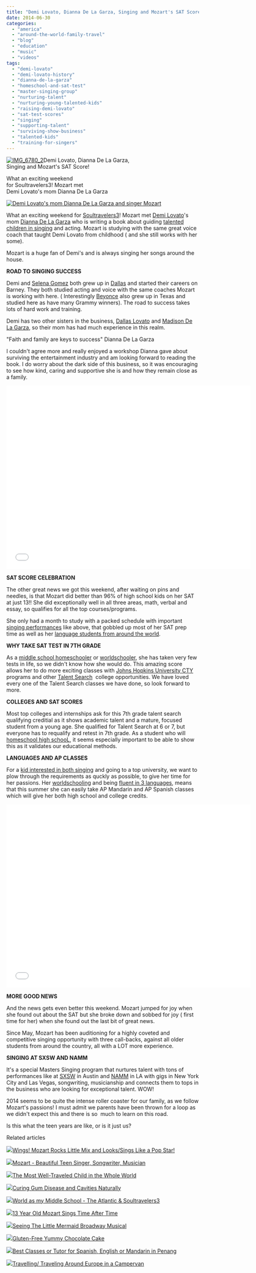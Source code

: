 ```yaml
---
title: "Demi Lovato, Dianna De La Garza, Singing and Mozart's SAT Score!"
date: 2014-06-30
categories: 
  - "america"
  - "around-the-world-family-travel"
  - "blog"
  - "education"
  - "music"
  - "videos"
tags: 
  - "demi-lovato"
  - "demi-lovato-history"
  - "dianna-de-la-garza"
  - "homeschool-and-sat-test"
  - "master-singing-group"
  - "nurturing-talent"
  - "nurturing-young-talented-kids"
  - "raising-demi-lovato"
  - "sat-test-scores"
  - "singing"
  - "supporting-talent"
  - "surviving-show-business"
  - "talented-kids"
  - "training-for-singers"
---
```


[![IMG_6780_2](https://pub-ac94b3f306b24c0dba4238943c97f2e1.r2.dev/6a00e5502a9507883301a73de2a8ff970d.jpg "IMG_6780_2")](https://pub-ac94b3f306b24c0dba4238943c97f2e1.r2.dev/6a00e5502a9507883301a73de2a8ff970d.jpg)Demi Lovato, Dianna De La Garza,  
Singing and Mozart's SAT Score!  
  
What an exciting weekend  
for Soultravelers3! Mozart met  
Demi Lovato's mom Dianna De La Garza

<!--more-->  
[![Demi Lovato's mom Dianna De La Garza and singer Mozart](https://pub-ac94b3f306b24c0dba4238943c97f2e1.r2.dev/6a00e5502a9507883301a3fd282512970b.png "Demi Lovato's mom Dianna De La Garza and singer Mozart")](https://pub-ac94b3f306b24c0dba4238943c97f2e1.r2.dev/6a00e5502a9507883301a3fd282512970b.png)  
  
What an exciting weekend for [Soultravelers3](http://soultravelers3new.local/2014/01/mozart-meeting-soultravelers3-blog-readers-around-the-world.html "soultravelers3 ")! Mozart met [Demi Lovato](http://demilovato.com/ "demi lovato")'s mom [Dianna De La Garza](https://twitter.com/DiannaDeLaGarza "dianna dellagarza") who is writing a book about guiding [talented children in singing](http://soultravelers3new.local/2013/09/tween-is-a-talented-singer-songwriter.html "mozart talented tween singer") and acting. Mozart is studying with the same great voice coach that taught Demi Lovato from childhood ( and she still works with her some).  
  
Mozart is a huge fan of Demi's and is always singing her songs around the house.  
  
**ROAD TO SINGING SUCCESS**  
  
Demi and [Selena Gomez](http://selenagomez.com/ "selena gomez") both grew up in [Dallas](http://soultravelers3new.local/2014/02/dallas-luxury-resort-arriving-to-big-d-in-style.html "DALLAS") and started their careers on Barney. They both studied acting and voice with the same coaches Mozart is working with here. ( Interestingly [Beyonce](http://www.beyonce.com/ "beyonce") also grew up in Texas and studied here as have many Grammy winners). The road to success takes lots of hard work and training.  
  
Demi has two other sisters in the business, [Dallas Lovato](https://twitter.com/dallaslovato "dallas lovato") and [Madison De La Garza](http://en.wikipedia.org/wiki/Madison_De_La_Garza "madison delagarza"), so their mom has had much experience in this realm.  
  
"Faith and family are keys to success" Dianna De La Garza  
  
I couldn't agree more and really enjoyed a workshop Dianna gave about surviving the entertainment industry and am looking forward to reading the book. I do worry about the dark side of this business, so it was encouraging to see how kind, caring and supportive she is and how they remain close as a family.  
  

<iframe allowfullscreen src="//www.youtube.com/embed/oF-lexCmkJs?rel=0" frameborder="0" height="480" width="640"></iframe>

  
  
**SAT SCORE CELEBRATION**  
  
The other great news we got this weekend, after waiting on pins and needles, is that Mozart did better than 96% of high school kids on her SAT at just 13!! She did exceptionally well in all three areas, math, verbal and essay, so qualifies for all the top courses/programs.  
  
She only had a month to study with a packed schedule with important [singing performances](http://soultravelers3new.local/2014/03/mozart-beautiful-teen-singer-songwriter-musician.html "Mozart beautiful teen singer and songwriter") like above, that gobbled up most of her SAT prep time as well as her [language students from around the world](http://soultravelers3new.local/2013/09/best-classes-or-tutor-for-spanish-english-or-mandarin-in-penang.html "best teacher for chinese and spanish is Mozart").  
  
**WHY TAKE SAT TEST IN 7TH GRADE**  
  
As a [middle school homeschooler](http://soultravelers3new.local/2014/04/world-as-my-middle-school-the-atlantic-soultravelers3.html "middle school homeschool") or [worldschooler](http://soultravelers3new.local/2013/01/world-school-education-at-its-best-.html "world school or unschool education"), she has taken very few tests in life, so we didn't know how she would do. This amazing score allows her to do more exciting classes with [Johns Hopkins University CTY](http://cty.jhu.edu/ "cty") programs and other [Talent Search](http://epgy.stanford.edu/ "talent search")  college opportunities. We have loved every one of the Talent Search classes we have done, so look forward to more.  
  
**COLLEGES AND SAT SCORES**  
  
Most top colleges and internships ask for this 7th grade talent search qualifying creditial as it shows academic talent and a mature, focused student from a young age. She qualified for Talent Search at 6 or 7, but everyone has to requalify and retest in 7th grade. As a student who will [homeschool high schooL](http://soultravelers3new.local/2013/07/homeschool-high-school-and-world-travel.html "HOMESCHOOL HIGH SCHOOL"), it seems especially important to be able to show this as it validates our educational methods.  
  
**LANGUAGES AND AP CLASSES**  
  
For a [kid interested in both singing](http://soultravelers3new.local/2014/06/wings-mozart-rocks-little-mix-and-lookssings-like-a-pop-star.html "Mozart sings and looks like a pop star ") and going to a top university, we want to plow through the requirements as quckly as possible, to give her time for her passions. Her [worldschooling](http://soultravelers3new.local/2010/03/long-term-family-travel-homeschool-roadschool-world-school-digitalnomad-lifestyle-design-virtual-.html "world school and long term family travel") and being [fluent in 3 languages](http://soultravelers3new.local/2012/11/multilingual-learning-reading-in-3-languages.html "fluent in 3 languages"), means that this summer she can easily take AP Mandarin and AP Spanish classes which will give her both high school and college credits.  
  

<iframe allowfullscreen src="//www.youtube.com/embed/Jr5TNH_YF6M?rel=0" frameborder="0" height="480" width="640"></iframe>

  
  
**MORE GOOD NEWS**  
  
And the news gets even better this weekend. Mozart jumped for joy when she found out about the SAT but she broke down and sobbed for joy ( first time for her) when she found out the last bit of great news.  
  
Since May, Mozart has been auditioning for a highly coveted and competitive singing opportunity with three call-backs, against all older students from around the country, all with a LOT more experience.  
  
**SINGING AT SXSW AND NAMM**  
  
It's a special Masters Singing program that nurtures talent with tons of performances like at [SXSW](http://www.huffingtonpost.ca/2014/03/10/justin-bieber-sxsw_n_4934904.html "SXSW") in Austin and [NAMM](http://www.namm.org/thenammshow/2014/concerts-performances/jamey-geston "NAMM") in LA with gigs in New York City and Las Vegas, songwriting, musicianship and connects them to tops in the business who are looking for exceptional talent. WOW!  
  
2014 seems to be quite the intense roller coaster for our family, as we follow Mozart's passions! I must admit we parents have been thrown for a loop as we didn't expect this and there is so  much to learn on this road.  
  
Is this what the teen years are like, or is it just us?  
  

Related articles

[![](http://i.zemanta.com/276672350_80_80.jpg)](http://soultravelers3new.local/2014/06/wings-mozart-rocks-little-mix-and-lookssings-like-a-pop-star.html)[Wings! Mozart Rocks Little Mix and Looks/Sings Like a Pop Star!](http://soultravelers3new.local/2014/06/wings-mozart-rocks-little-mix-and-lookssings-like-a-pop-star.html)

[![](http://i.zemanta.com/255447587_80_80.jpg)](http://soultravelers3new.local/2014/03/mozart-beautiful-teen-singer-songwriter-musician.html)[Mozart - Beautiful Teen Singer, Songwriter, Musician](http://soultravelers3new.local/2014/03/mozart-beautiful-teen-singer-songwriter-musician.html)

[![](http://i.zemanta.com/207027430_80_80.jpg)](http://soultravelers3new.local/2013/09/the-most-well-traveled-child-in-the-whole-world.html)[The Most Well-Traveled Child in the Whole World](http://soultravelers3new.local/2013/09/the-most-well-traveled-child-in-the-whole-world.html)

[![](http://i.zemanta.com/154024597_80_80.jpg)](http://soultravelers3new.local/2013/03/curing-gum-disease-and-cavities-naturally.html)[Curing Gum Disease and Cavities Naturally](http://soultravelers3new.local/2013/03/curing-gum-disease-and-cavities-naturally.html)

[![](http://i.zemanta.com/261912623_80_80.jpg)](http://soultravelers3new.local/2014/04/world-as-my-middle-school-the-atlantic-soultravelers3.html)[World as my Middle School - The Atlantic & Soultravelers3](http://soultravelers3new.local/2014/04/world-as-my-middle-school-the-atlantic-soultravelers3.html)

[![](http://i.zemanta.com/261038051_80_80.jpg)](http://soultravelers3new.local/2014/03/13-year-old-mozart-sings-time-after-time.html)[13 Year Old Mozart Sings Time After Time](http://soultravelers3new.local/2014/03/13-year-old-mozart-sings-time-after-time.html)

[![](http://i.zemanta.com/254981289_80_80.jpg)](http://soultravelers3new.local/2014/03/seeing-the-little-mermaid-broadway-musical.html)[Seeing The Little Mermaid Broadway Musical](http://soultravelers3new.local/2014/03/seeing-the-little-mermaid-broadway-musical.html)

[![](http://i.zemanta.com/242410534_80_80.jpg)](http://soultravelers3new.local/2014/01/gluten-free-yummy-chocolate-cake.html)[Gluten-Free Yummy Chocolate Cake](http://soultravelers3new.local/2014/01/gluten-free-yummy-chocolate-cake.html)

[![](http://i.zemanta.com/200358711_80_80.jpg)](http://soultravelers3new.local/2013/09/best-classes-or-tutor-for-spanish-english-or-mandarin-in-penang.html)[Best Classes or Tutor for Spanish, English or Mandarin in Penang](http://soultravelers3new.local/2013/09/best-classes-or-tutor-for-spanish-english-or-mandarin-in-penang.html)

[![](http://i.zemanta.com/101284346_80_80.jpg)](http://soultravelers3new.local/2012/07/travelling-traveling-around-europe-in-a-campervan.html)[Travelling/ Traveling Around Europe in a Campervan](http://soultravelers3new.local/2012/07/travelling-traveling-around-europe-in-a-campervan.html)
